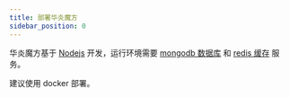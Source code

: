 ```yaml
---
title: 部署华炎魔方
sidebar_position: 0
---
```


华炎魔方基于 [Nodejs](https://nodejs.org/zh-cn/) 开发，运行环境需要 [mongodb 数据库](https://www.mongodb.com/docs/v4.2/administration/install-community/) 和 [redis 缓存](https://redis.io/docs/getting-started/) 服务。

建议使用 docker 部署。